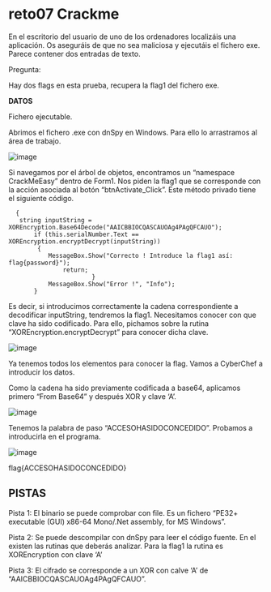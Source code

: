 # reto07 Crackme 

En el escritorio del usuario de uno de los ordenadores localizáis una aplicación. Os aseguráis de que no sea maliciosa y ejecutáis el fichero exe. Parece contener dos entradas de texto. 

Pregunta:

Hay dos flags en esta prueba, recupera la flag1 del fichero exe.

**DATOS**

Fichero ejecutable. 

Abrimos el fichero .exe con dnSpy en Windows. Para ello lo arrastramos al área de trabajo.

![image](https://user-images.githubusercontent.com/69391590/123679111-0c8c6980-d83f-11eb-8825-f23a3b0cf4f2.png)

Si navegamos por el árbol de objetos, encontramos un “namespace CrackMeEasy” dentro de Form1. Nos piden la flag1 que se corresponde con la acción asociada al botón “btnActivate_Click”. Este método privado tiene el siguiente código.  
 
 
 ```private void btnActivate_Click(object sender, EventArgs e)
   {    
	string inputString = 
XOREncryption.Base64Decode("AAICBBIOCQASCAUOAg4PAgQFCAUO");    
		if (this.serialNumber.Text == 
XOREncryption.encryptDecrypt(inputString)) 
		 {
			MessageBox.Show("Correcto ! Introduce la flag1 así:
 flag{password}");
		        return;
                        }
			MessageBox.Show("Error !", "Info");   
		}
```

Es decir, si introducimos correctamente la cadena correspondiente a decodificar inputString, tendremos la flag1. Necesitamos conocer con que clave ha sido codificado. Para ello, pichamos sobre la rutina “XOREncryption.encryptDecrypt” para conocer dicha clave.

![image](https://user-images.githubusercontent.com/69391590/123679954-064abd00-d840-11eb-84c6-e2fe7927e9eb.png)


Ya tenemos todos los elementos para conocer la flag. Vamos a CyberChef a introducir los datos. 

Como la cadena ha sido previamente codificada a base64, aplicamos primero “From Base64” y después XOR y clave ‘A’. 

![image](https://user-images.githubusercontent.com/69391590/123680062-2a0e0300-d840-11eb-872c-afa99504af76.png)


Tenemos la palabra de paso “ACCESOHASIDOCONCEDIDO”. Probamos a introducirla en el programa. 

![image](https://user-images.githubusercontent.com/69391590/123680138-427e1d80-d840-11eb-8926-f297df94925e.png)


flag{ACCESOHASIDOCONCEDIDO} 

## PISTAS

 Pista 1: El binario se puede comprobar con file. Es un fichero “PE32+ executable (GUI) x86-64 Mono/.Net assembly, for MS Windows”. 
 
Pista 2: Se puede descompilar con dnSpy para leer el código fuente. En el existen las rutinas que deberás analizar. Para la flag1 la rutina es XOREncryption con clave ‘A’

 Pista 3:   El cifrado se corresponde a un XOR con calve ‘A’ de “AAICBBIOCQASCAUOAg4PAgQFCAUO”.


    
    
    
    
   

